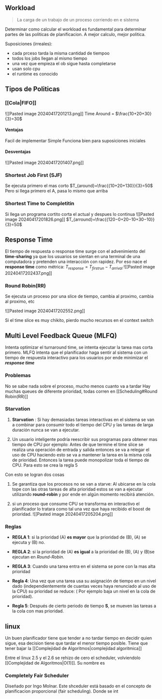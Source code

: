 ## Workload
> La carga de un trabajo de un proceso corriendo en e sistema

Determinar como calcular el workload es fundamental para determinar partes de las politicas de planificacion. A mejor calculo, mejor politica.

Suposiciones (irreales):
- cada prceso tarda la misma cantidad de tiempoo
- todos los jobs llegan al mismo tiempo
- una vez que empieza el ob sigue hasta completarse
- usan solo cpu
- el runtime es conocido


## Tipos de Politicas

### [[Cola|FIFO]]
![[Pasted image 20240417201213.png]]
Time Around  = $\frac{10+20+30}{3}=30$
#### Ventajas
Facil de implementar
Simple 
Funciona bien para suposiciones iniciales

#### Desventajas
![[Pasted image 20240417201407.png]]

### Shortest Job First (SJF)
Se ejecuta primero el mas corto
$T_{around}=\frac{{10+20+130}}{3}=50$
Pero si llega primero el A, pasa lo mismo que arriba

### Shortest Time to Completitin
Si llega un programa cortito corta el actual y despues lo continua
![[Pasted image 20240417201826.png]]
$T_{arround}=\frac{{120−0+20−10+30−10}}{3}=50$

## Response Time 
El tiempo de respuesta o response time surge con el advenimiento del **time-sharing** ya que los usuarios se sientan en una terminal de una computadora y pretenden una interacción con rapidez. Por eso nace el **response time** como métrica:
$T_{response}= T_{firstrun} - T_{arrival}$
![[Pasted image 20240417202437.png]]

### Round Robin(RR)
Se ejecuta un proceso por una slice de tiempo, cambia al proximo, cambia al proximo, etc

![[Pasted image 20240417202552.png]]

Si el time slice es muy chikito, pierdo mucho recursos en el context switch


## Multi Level Feedback Queue (MLFQ)
Intenta optimizar el turnaround time, se intenta ejecutar la tarea mas corta primero. MLFQ intenta que el planificador haga sentir al sistema con un tiempo de respuesta interactivo para los usuarios por ende minimizar el ***response time***

### Problemas
No se sabe nada sobre el proceso, mucho menos cuanto va a tardar
Hay muchas queues de diferente prioridad, todas corren en [[Scheduling#Round Robin(RR)]]

### Starvation
1.  **Starvation** : Si hay demasiadas tareas interactivas en el sistema se van a combinar para consumir todo el tiempo del CPU y las tareas de larga duración nunca se van a ejecutar.
    
2.  Un usuario inteligente podría reescribir sus programas para obtener mas tiempo de CPU por ejemplo: Antes de que termine el time slice se realiza una operación de entrada y salida entonces se va a relegar el uso de CPU haciendo esto se va a mantener la tarea en la misma cola de prioridad. Entonces la tarea puede monopolizar toda el tiempo de CPU.
Para esto se crea la regla 5

Con esto se logran dos cosas
1.  Se garantiza que los procesos no se van a starve: Al ubicarse en la cola tope con las otras tareas de alta prioridad estos se van a ejecutar utilizando **round-robin** y por ende en algún momento recibirá atención.
    
2.  si un proceso que consume CPU se transforma en interactivo el planificador lo tratara como tal una vez que haya recibido el boost de prioridad.
![[Pasted image 20240417205204.png]]
### Reglas
-   **REGLA 1**: si la prioridad (A) **es mayor** que la prioridad de (B), (A) se ejecuta y (B) no.
    
-   **REGLA 2**: si la prioridad de (A) **es igual** a la prioridad de (B), (A) y (B)se ejecutan en _Round-Robin_.
    
-   **REGLA 3**: Cuando una tarea entra en el sistema se pone con la mas alta prioridad
    
-   **Regla 4**: Una vez que una tarea usa su asignación de tiempo en un nivel dado (independientemente de cuantas veces haya renunciado al uso de la CPU) su prioridad se reduce: ( Por ejemplo baja un nivel en la cola de prioridad).
    
-   **Regla 5**: Después de cierto periodo de tiempo **S**, se mueven las tareas a la cola con mas prioridad.


## linux
Un buen planificador tiene que tender a no tardar tiempo en decidir quien sigue, esa decision tiene que tardar el menor tiempo posible. Tiene que tener bajar la [[Complejidad de Algoritmos|complejidad algoritmica]] 

Entre el linux 2.5 y el 2.6 se rehizo de cero el scheduler, volviendolo [[Complejidad de Algoritmos|O(1)]]. Su nombre es 
### Completely Fair Scheduler
Diseñado por Ingo Molnar. Este shceduler está basado en el concepto de planificacion proporcional (fair scheduling). Donde se int